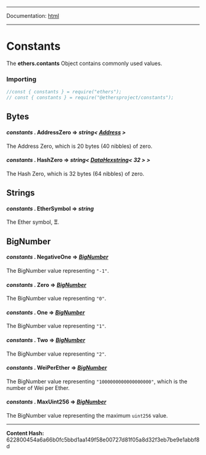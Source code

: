 -----

Documentation: [html](https://docs-beta.ethers.io/)

-----


Constants
=========


The **ethers.contants** Object contains commonly used values.


### Importing



```javascript
//const { constants } = require("ethers");
// const { constants } = require("@ethersproject/constants");
```



Bytes
-----



#### *constants* . **AddressZero** **=>** *string< [Address](../address) >*

The Address Zero, which is 20 bytes (40 nibbles) of zero.




#### *constants* . **HashZero** **=>** *string< [DataHexstring](../bytes)< 32 > >*

The Hash Zero, which is 32 bytes (64 nibbles) of zero.




Strings
-------



#### *constants* . **EtherSymbol** **=>** *string*

The Ether symbol, **&Xi;**.




BigNumber
---------



#### *constants* . **NegativeOne** **=>** *[BigNumber](../bignumber)*

The BigNumber value representing `"-1"`.




#### *constants* . **Zero** **=>** *[BigNumber](../bignumber)*

The BigNumber value representing `"0"`.




#### *constants* . **One** **=>** *[BigNumber](../bignumber)*

The BigNumber value representing `"1"`.




#### *constants* . **Two** **=>** *[BigNumber](../bignumber)*

The BigNumber value representing `"2"`.




#### *constants* . **WeiPerEther** **=>** *[BigNumber](../bignumber)*

The BigNumber value representing `"1000000000000000000"`, which is the
number of Wei per Ether.




#### *constants* . **MaxUint256** **=>** *[BigNumber](../bignumber)*

The BigNumber value representing the maximum `uint256` value.





-----
**Content Hash:** 622800454a6a66b0fc5bbd1aa149f58e00727d81f05a8d32f3eb7be9e1abbf8d